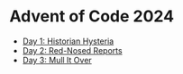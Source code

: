 # Advent of Code 2024

* [Day 1: Historian Hysteria](01.py)
* [Day 2: Red-Nosed Reports](02.py)
* [Day 3: Mull It Over](03.py)
